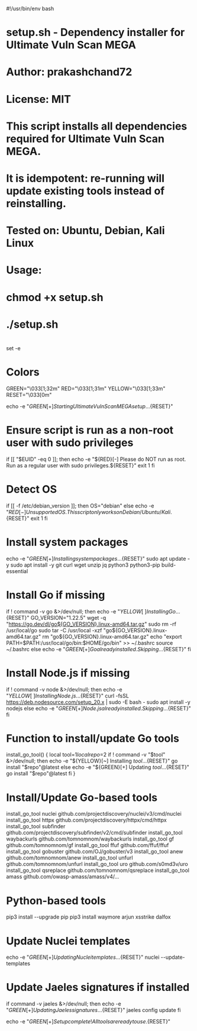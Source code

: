 #!/usr/bin/env bash
#
# setup.sh - Dependency installer for Ultimate Vuln Scan MEGA
# Author: prakashchand72
# License: MIT
#
# This script installs all dependencies required for Ultimate Vuln Scan MEGA.
# It is idempotent: re-running will update existing tools instead of reinstalling.
#
# Tested on: Ubuntu, Debian, Kali Linux
# Usage:
#   chmod +x setup.sh
#   ./setup.sh
#

set -e

# Colors
GREEN="\033[1;32m"
RED="\033[1;31m"
YELLOW="\033[1;33m"
RESET="\033[0m"

echo -e "${GREEN}[+] Starting Ultimate Vuln Scan MEGA setup...${RESET}"

# Ensure script is run as a non-root user with sudo privileges
if [[ "$EUID" -eq 0 ]]; then
  echo -e "${RED}[-] Please do NOT run as root. Run as a regular user with sudo privileges.${RESET}"
  exit 1
fi

# Detect OS
if [[ -f /etc/debian_version ]]; then
  OS="debian"
else
  echo -e "${RED}[-] Unsupported OS. This script only works on Debian/Ubuntu/Kali.${RESET}"
  exit 1
fi

# Install system packages
echo -e "${GREEN}[+] Installing system packages...${RESET}"
sudo apt update -y
sudo apt install -y git curl wget unzip jq python3 python3-pip build-essential

# Install Go if missing
if ! command -v go &>/dev/null; then
  echo -e "${YELLOW}[~] Installing Go...${RESET}"
  GO_VERSION="1.22.5"
  wget -q "https://go.dev/dl/go${GO_VERSION}.linux-amd64.tar.gz"
  sudo rm -rf /usr/local/go
  sudo tar -C /usr/local -xzf "go${GO_VERSION}.linux-amd64.tar.gz"
  rm "go${GO_VERSION}.linux-amd64.tar.gz"
  echo "export PATH=\$PATH:/usr/local/go/bin:\$HOME/go/bin" >> ~/.bashrc
  source ~/.bashrc
else
  echo -e "${GREEN}[+] Go already installed. Skipping...${RESET}"
fi

# Install Node.js if missing
if ! command -v node &>/dev/null; then
  echo -e "${YELLOW}[~] Installing Node.js...${RESET}"
  curl -fsSL https://deb.nodesource.com/setup_20.x | sudo -E bash -
  sudo apt install -y nodejs
else
  echo -e "${GREEN}[+] Node.js already installed. Skipping...${RESET}"
fi

# Function to install/update Go tools
install_go_tool() {
  local tool=$1
  local repo=$2
  if ! command -v "$tool" &>/dev/null; then
    echo -e "${YELLOW}[~] Installing $tool...${RESET}"
    go install "$repo"@latest
  else
    echo -e "${GREEN}[+] Updating $tool...${RESET}"
    go install "$repo"@latest
  fi
}

# Install/Update Go-based tools
install_go_tool nuclei github.com/projectdiscovery/nuclei/v3/cmd/nuclei
install_go_tool httpx github.com/projectdiscovery/httpx/cmd/httpx
install_go_tool subfinder github.com/projectdiscovery/subfinder/v2/cmd/subfinder
install_go_tool waybackurls github.com/tomnomnom/waybackurls
install_go_tool gf github.com/tomnomnom/gf
install_go_tool ffuf github.com/ffuf/ffuf
install_go_tool gobuster github.com/OJ/gobuster/v3
install_go_tool anew github.com/tomnomnom/anew
install_go_tool unfurl github.com/tomnomnom/unfurl
install_go_tool uro github.com/s0md3v/uro
install_go_tool qsreplace github.com/tomnomnom/qsreplace
install_go_tool amass github.com/owasp-amass/amass/v4/...

# Python-based tools
pip3 install --upgrade pip
pip3 install waymore arjun xsstrike dalfox

# Update Nuclei templates
echo -e "${GREEN}[+] Updating Nuclei templates...${RESET}"
nuclei --update-templates

# Update Jaeles signatures if installed
if command -v jaeles &>/dev/null; then
  echo -e "${GREEN}[+] Updating Jaeles signatures...${RESET}"
  jaeles config update
fi

echo -e "${GREEN}[+] Setup complete! All tools are ready to use.${RESET}"
